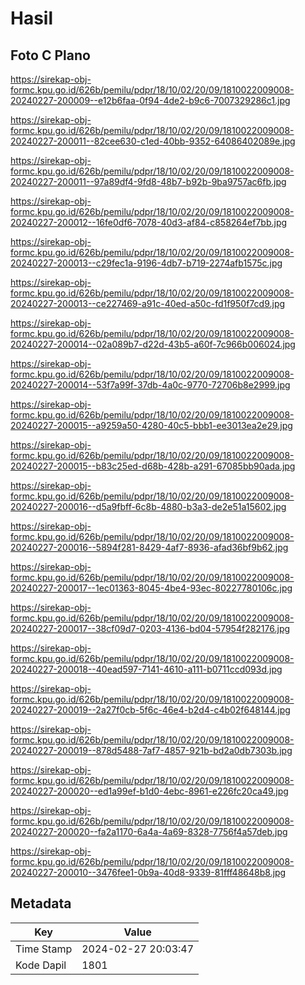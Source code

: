 # Hasil

## Foto C Plano

https://sirekap-obj-formc.kpu.go.id/626b/pemilu/pdpr/18/10/02/20/09/1810022009008-20240227-200009--e12b6faa-0f94-4de2-b9c6-7007329286c1.jpg

https://sirekap-obj-formc.kpu.go.id/626b/pemilu/pdpr/18/10/02/20/09/1810022009008-20240227-200011--82cee630-c1ed-40bb-9352-64086402089e.jpg

https://sirekap-obj-formc.kpu.go.id/626b/pemilu/pdpr/18/10/02/20/09/1810022009008-20240227-200011--97a89df4-9fd8-48b7-b92b-9ba9757ac6fb.jpg

https://sirekap-obj-formc.kpu.go.id/626b/pemilu/pdpr/18/10/02/20/09/1810022009008-20240227-200012--16fe0df6-7078-40d3-af84-c858264ef7bb.jpg

https://sirekap-obj-formc.kpu.go.id/626b/pemilu/pdpr/18/10/02/20/09/1810022009008-20240227-200013--c29fec1a-9196-4db7-b719-2274afb1575c.jpg

https://sirekap-obj-formc.kpu.go.id/626b/pemilu/pdpr/18/10/02/20/09/1810022009008-20240227-200013--ce227469-a91c-40ed-a50c-fd1f950f7cd9.jpg

https://sirekap-obj-formc.kpu.go.id/626b/pemilu/pdpr/18/10/02/20/09/1810022009008-20240227-200014--02a089b7-d22d-43b5-a60f-7c966b006024.jpg

https://sirekap-obj-formc.kpu.go.id/626b/pemilu/pdpr/18/10/02/20/09/1810022009008-20240227-200014--53f7a99f-37db-4a0c-9770-72706b8e2999.jpg

https://sirekap-obj-formc.kpu.go.id/626b/pemilu/pdpr/18/10/02/20/09/1810022009008-20240227-200015--a9259a50-4280-40c5-bbb1-ee3013ea2e29.jpg

https://sirekap-obj-formc.kpu.go.id/626b/pemilu/pdpr/18/10/02/20/09/1810022009008-20240227-200015--b83c25ed-d68b-428b-a291-67085bb90ada.jpg

https://sirekap-obj-formc.kpu.go.id/626b/pemilu/pdpr/18/10/02/20/09/1810022009008-20240227-200016--d5a9fbff-6c8b-4880-b3a3-de2e51a15602.jpg

https://sirekap-obj-formc.kpu.go.id/626b/pemilu/pdpr/18/10/02/20/09/1810022009008-20240227-200016--5894f281-8429-4af7-8936-afad36bf9b62.jpg

https://sirekap-obj-formc.kpu.go.id/626b/pemilu/pdpr/18/10/02/20/09/1810022009008-20240227-200017--1ec01363-8045-4be4-93ec-80227780106c.jpg

https://sirekap-obj-formc.kpu.go.id/626b/pemilu/pdpr/18/10/02/20/09/1810022009008-20240227-200017--38cf09d7-0203-4136-bd04-57954f282176.jpg

https://sirekap-obj-formc.kpu.go.id/626b/pemilu/pdpr/18/10/02/20/09/1810022009008-20240227-200018--40ead597-7141-4610-a111-b0711ccd093d.jpg

https://sirekap-obj-formc.kpu.go.id/626b/pemilu/pdpr/18/10/02/20/09/1810022009008-20240227-200019--2a27f0cb-5f6c-46e4-b2d4-c4b02f648144.jpg

https://sirekap-obj-formc.kpu.go.id/626b/pemilu/pdpr/18/10/02/20/09/1810022009008-20240227-200019--878d5488-7af7-4857-921b-bd2a0db7303b.jpg

https://sirekap-obj-formc.kpu.go.id/626b/pemilu/pdpr/18/10/02/20/09/1810022009008-20240227-200020--ed1a99ef-b1d0-4ebc-8961-e226fc20ca49.jpg

https://sirekap-obj-formc.kpu.go.id/626b/pemilu/pdpr/18/10/02/20/09/1810022009008-20240227-200020--fa2a1170-6a4a-4a69-8328-7756f4a57deb.jpg

https://sirekap-obj-formc.kpu.go.id/626b/pemilu/pdpr/18/10/02/20/09/1810022009008-20240227-200010--3476fee1-0b9a-40d8-9339-81fff48648b8.jpg


## Metadata

| Key        | Value               |
| ---------- | ------------------- |
| Time Stamp | 2024-02-27 20:03:47 |
| Kode Dapil | 1801                |



